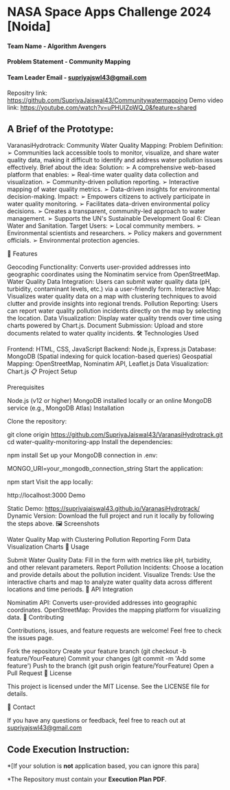 # NASA Space Apps Challenge 2024 [Noida]

#### Team Name - Algorithm Avengers
#### Problem Statement - Community Mapping
#### Team Leader Email - supriyajswl43@gmail.com
Repositry link: https://github.com/SupriyaJaiswal43/Communitywatermapping
Demo video link: https://youtube.com/watch?v=uPHUIZpWQ_0&feature=shared
## A Brief of the Prototype:
  VaranasiHydrotrack: Community Water Quality Mapping:
Problem Definition:
➢ Communities lack accessible tools to monitor, visualize, and share water quality data, making it difficult to identify and address water pollution issues
effectively.
Brief about the idea:
Solution:
➢ A comprehensive web-based platform that enables:
➢ Real-time water quality data collection and visualization.
➢ Community-driven pollution reporting.
➢ Interactive mapping of water quality metrics.
➢ Data-driven insights for environmental decision-making.
Impact:
➢ Empowers citizens to actively participate in water quality monitoring.
➢ Facilitates data-driven environmental policy decisions.
➢ Creates a transparent, community-led approach to water management.
➢ Supports the UN's Sustainable Development Goal 6: Clean Water and Sanitation.
Target Users:
➢ Local community members.
➢ Environmental scientists and researchers.
➢ Policy makers and government officials.
➢ Environmental protection agencies.


🚀 Features

Geocoding Functionality: Converts user-provided addresses into geographic coordinates using the Nominatim service from OpenStreetMap. Water Quality Data Integration: Users can submit water quality data (pH, turbidity, contaminant levels, etc.) via a user-friendly form. Interactive Map: Visualizes water quality data on a map with clustering techniques to avoid clutter and provide insights into regional trends. Pollution Reporting: Users can report water quality pollution incidents directly on the map by selecting the location. Data Visualization: Display water quality trends over time using charts powered by Chart.js. Document Submission: Upload and store documents related to water quality incidents. 🛠️ Technologies Used

Frontend: HTML, CSS, JavaScript Backend: Node.js, Express.js Database: MongoDB (Spatial indexing for quick location-based queries) Geospatial Mapping: OpenStreetMap, Nominatim API, Leaflet.js Data Visualization: Chart.js 📋 Project Setup

Prerequisites

Node.js (v12 or higher) MongoDB installed locally or an online MongoDB service (e.g., MongoDB Atlas) Installation

Clone the repository:

git clone origin https://github.com/SupriyaJaiswal43/VaranasiHydrotrack.git cd water-quality-monitoring-app Install the dependencies:

npm install Set up your MongoDB connection in .env:

MONGO_URI=your_mongodb_connection_string Start the application:

npm start Visit the app locally:

http://localhost:3000 Demo

Static Demo: https://supriyajaiswal43.github.io/VaranasiHydrotrack/ Dynamic Version: Download the full project and run it locally by following the steps above. 🖼️ Screenshots

Water Quality Map with Clustering Pollution Reporting Form Data Visualization Charts 📑 Usage

Submit Water Quality Data: Fill in the form with metrics like pH, turbidity, and other relevant parameters. Report Pollution Incidents: Choose a location and provide details about the pollution incident. Visualize Trends: Use the interactive charts and map to analyze water quality data across different locations and time periods. 🔗 API Integration

Nominatim API: Converts user-provided addresses into geographic coordinates. OpenStreetMap: Provides the mapping platform for visualizing data. 🤝 Contributing

Contributions, issues, and feature requests are welcome! Feel free to check the issues page.

Fork the repository Create your feature branch (git checkout -b feature/YourFeature) Commit your changes (git commit -m 'Add some feature') Push to the branch (git push origin feature/YourFeature) Open a Pull Request 📜 License

This project is licensed under the MIT License. See the LICENSE file for details.

📧 Contact

If you have any questions or feedback, feel free to reach out at supriyajswl43@gmail.com

## Code Execution Instruction:
  *[If your solution is **not** application based, you can ignore this para]
  
 *The Repository must contain your **Execution Plan PDF**.
